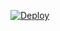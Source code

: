 [![Deploy](https://www.herokucdn.com/deploy/button.svg)](https://heroku.com/deploy?template=https://github.com/ajay4242/savewithbatch.git)
